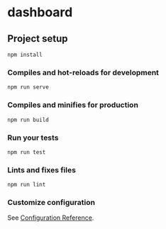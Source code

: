 # dashboard

## Project setup

```shell
npm install
```

### Compiles and hot-reloads for development

```shell
npm run serve

```

### Compiles and minifies for production

```shell
npm run build
```

### Run your tests

```shell
npm run test
```

### Lints and fixes files

```shell
npm run lint
```

### Customize configuration

See [Configuration Reference](https://cli.vuejs.org/config/).
